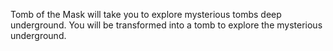 Tomb of the Mask will take you to explore mysterious tombs deep underground. You will be transformed into a tomb to explore the mysterious underground.